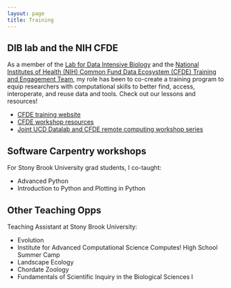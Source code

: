 ```yaml
---
layout: page
title: Training
---
```


## DIB lab and the NIH CFDE

As a member of the [Lab for Data Intensive Biology](http://ivory.idyll.org/lab/) and the [National Institutes of Health (NIH) Common Fund Data Ecosystem (CFDE) Training and Engagement Team](https://www.nih-cfde.org/), my role has been to co-create a training program to equip researchers with computational skills to better find, access, interoperate, and reuse data and tools. Check out our lessons and resources!

- [CFDE training website](https://training.nih-cfde.org/en/latest/)
- [CFDE workshop resources](https://github.com/nih-cfde/training-and-engagement/wiki)
- [Joint UCD Datalab and CFDE remote computing workshop series](https://ngs-docs.github.io/2021-august-remote-computing/)

## Software Carpentry workshops

For Stony Brook University grad students, I co-taught:
- Advanced Python
- Introduction to Python and Plotting in Python

## Other Teaching Opps

Teaching Assistant at Stony Brook University:
- Evolution
- Institute for Advanced Computational Science Computes! High School Summer Camp
- Landscape Ecology
- Chordate Zoology
- Fundamentals of Scientific Inquiry in the Biological Sciences I
